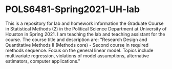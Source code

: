 # POLS6481-Spring2021-UH-lab
This is a repository for lab and homework information the Graduate Course in Statistical Methods (2) in the Political Science Department at University of Houston in Spring 2021. I am teaching the lab and teaching assistant for the course. The course title and description are: "Research Design and Quantitative Methods II (Methods core) - Second course in required methods sequence. Focus on the general linear model. Topics include multivariate regression, violations of model assumptions, alternative estimators, computer applications."
